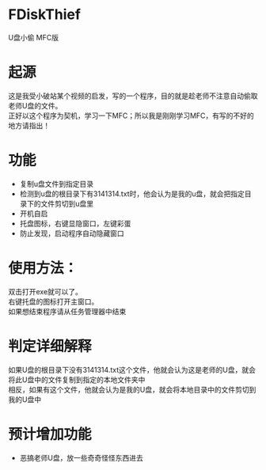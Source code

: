 # FDiskThief
U盘小偷 MFC版

# 起源
这是我受小破站某个视频的启发，写的一个程序，目的就是趁老师不注意自动偷取老师U盘的文件。  
正好以这个程序为契机，学习一下MFC；所以我是刚刚学习MFC，有写的不好的地方请指出！

# 功能
- 复制u盘文件到指定目录
- 检测到u盘的根目录下有3141314.txt时，他会认为是我的u盘，就会把指定目录下的文件剪切到u盘里
- 开机自启
- 托盘图标，右键显隐窗口，左键彩蛋
- 防止发现，启动程序自动隐藏窗口

# 使用方法：
双击打开exe就可以了。  
右键托盘的图标打开主窗口。  
如果想结束程序请从任务管理器中结束

# 判定详细解释
如果U盘的根目录下没有3141314.txt这个文件，他就会认为这是老师的U盘，就会将此U盘中的文件复制到指定的本地文件夹中  
相反，如果有这个文件，他就会认为是我的U盘，就会将本地目录中的文件剪切到我的U盘中

# 预计增加功能
- 恶搞老师U盘，放一些奇奇怪怪东西进去
